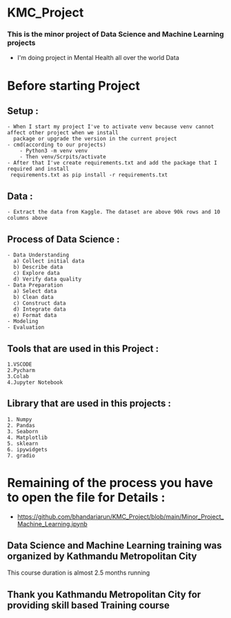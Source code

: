 # KMC_Project
### This is the minor project of Data Science and Machine Learning projects
- I'm doing project in Mental Health all over the world Data

# Before starting Project
  ## Setup :
    - When I start my project I've to activate venv because venv cannot affect other project when we install
      package or upgrade the version in the current project
    - cmd(according to our projects)
        - Python3 -m venv venv
        - Then venv/Scrpits/activate
    - After that I've create requirements.txt and add the package that I required and install 
     requirements.txt as pip install -r requirements.txt

  ## Data :
    - Extract the data from Kaggle. The dataset are above 90k rows and 10 columns above

  ## Process of Data Science :
    - Data Understanding
      a) Collect initial data
      b) Describe data
      c) Explore data
      d) Verify data quality
    - Data Preparation
      a) Select data
      b) Clean data
      c) Construct data
      d) Integrate data
      e) Format data
    - Modeling
    - Evaluation

  ## Tools that are used in this Project :
    1.VSCODE
    2.Pycharm
    3.Colab
    4.Jupyter Notebook


  ## Library that are used in this projects :
    1. Numpy
    2. Pandas
    3. Seaborn
    4. Matplotlib
    5. sklearn
    6. ipywidgets
    7. gradio

# Remaining of the process you have to open the file for Details : 
  - https://github.com/bhandariarun/KMC_Project/blob/main/Minor_Project_Machine_Learning.ipynb

## Data Science and Machine Learning training was organized by Kathmandu Metropolitan City

This course duration is almost 2.5 months running

## Thank you Kathmandu Metropolitan City for providing skill based Training course
